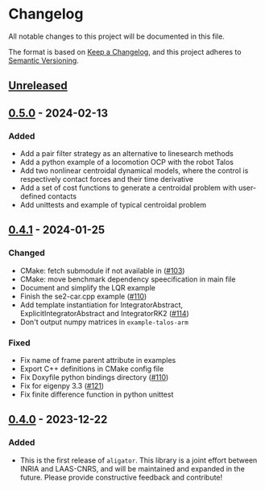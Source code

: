 # Changelog

All notable changes to this project will be documented in this file.

The format is based on [Keep a Changelog](https://keepachangelog.com/en/1.0.0/),
and this project adheres to [Semantic Versioning](https://semver.org/spec/v2.0.0.html).

## [Unreleased]

## [0.5.0] - 2024-02-13

### Added

- Add a pair filter strategy as an alternative to linesearch methods
- Add a python example of a locomotion OCP with the robot Talos
- Add two nonlinear centroidal dynamical models, where the control is respectively contact forces and their time derivative
- Add a set of cost functions to generate a centroidal problem with user-defined contacts
- Add unittests and example of typical centroidal problem

## [0.4.1] - 2024-01-25

### Changed

- CMake: fetch submodule if not available in ([#103](https://github.com/Simple-Robotics/aligator/pull/103))
- CMake: move benchmark dependency speecification in main file
- Document and simplify the LQR example
- Finish the se2-car.cpp example ([#110](https://github.com/Simple-Robotics/aligator/pull/110))
- Add template instantiation for IntegratorAbstract, ExplicitIntegratorAbstract and IntegratorRK2 ([#114](https://github.com/Simple-Robotics/aligator/pull/114))
- Don't output numpy matrices in `example-talos-arm`

### Fixed

- Fix name of frame parent attribute in examples
- Export C++ definitions in CMake config file
- Fix Doxyfile python bindings directory ([#110](https://github.com/Simple-Robotics/aligator/pull/110))
- Fix for eigenpy 3.3 ([#121](https://github.com/Simple-Robotics/aligator/pull/121))
- Fix finite difference function in python unittest

## [0.4.0] - 2023-12-22

### Added

* This is the first release of `aligator`. This library is a joint effort between INRIA and LAAS-CNRS, and will be maintained and expanded in the future. Please provide constructive feedback and contribute!

[Unreleased]: https://github.com/Simple-Robotics/aligator/compare/v0.5.0...HEAD
[0.5.0]: https://github.com/Simple-Robotics/aligator/compare/v0.4.1...v0.5.0
[0.4.1]: https://github.com/Simple-Robotics/aligator/compare/v0.4.0...v0.4.1
[0.4.0]: https://github.com/Simple-Robotics/aligator/compare/v0.3.0...v0.4.0
[0.3.0]: https://github.com/Simple-Robotics/aligator/releases/tag/v0.3.0
